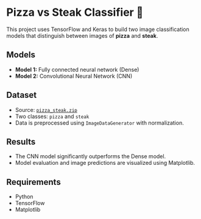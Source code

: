 # Pizza vs Steak Classifier 🍕

This project uses TensorFlow and Keras to build two image classification models that distinguish between images of **pizza** and **steak**.

## Models
- **Model 1:** Fully connected neural network (Dense)
- **Model 2:** Convolutional Neural Network (CNN)

## Dataset
- Source: [`pizza_steak.zip`](https://storage.googleapis.com/ztm_tf_course/food_vision/pizza_steak.zip)
- Two classes: `pizza` and `steak`
- Data is preprocessed using `ImageDataGenerator` with normalization.

## Results
- The CNN model significantly outperforms the Dense model.
- Model evaluation and image predictions are visualized using Matplotlib.

## Requirements
- Python
- TensorFlow
- Matplotlib
